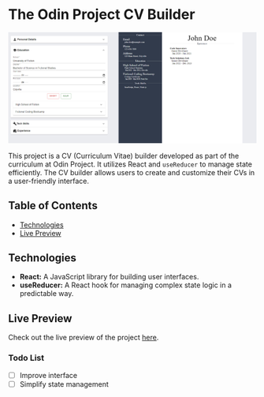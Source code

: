 # The Odin Project CV Builder
![screenshot](./public/ss.png)

This project is a CV (Curriculum Vitae) builder developed as part of the curriculum at Odin Project. It utilizes React and `useReducer` to manage state efficiently. The CV builder allows users to create and customize their CVs in a user-friendly interface.

## Table of Contents
- [Technologies](#technologies)
- [Live Preview](#live-preview)


## Technologies

- **React:** A JavaScript library for building user interfaces.
- **useReducer:** A React hook for managing complex state logic in a predictable way.

## Live Preview

Check out the live preview of the project [here](https://the-odin-project-sooty.vercel.app/).

### Todo List

- [ ] Improve interface
- [ ] Simplify state management
